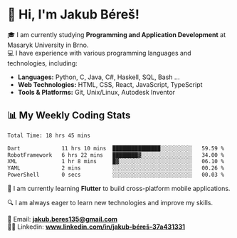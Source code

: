 # 👋 Hi, I'm Jakub Béreš!

🎓 I am currently studying **Programming and Application Development** at Masaryk University in Brno.  
💻 I have experience with various programming languages and technologies, including:  
   - **Languages:** Python, C, Java, C#, Haskell, SQL, Bash ...  
   - **Web Technologies:** HTML, CSS, React, JavaScript, TypeScript  
   - **Tools & Platforms:** Git, Unix/Linux, Autodesk Inventor

## 📊 My Weekly Coding Stats
<!--START_SECTION:waka-->

```txt
Total Time: 18 hrs 45 mins

Dart             11 hrs 10 mins  ███████████████░░░░░░░░░░   59.59 %
RobotFramework   6 hrs 22 mins   ████████▓░░░░░░░░░░░░░░░░   34.00 %
XML              1 hr 8 mins     █▓░░░░░░░░░░░░░░░░░░░░░░░   06.10 %
YAML             2 mins          ░░░░░░░░░░░░░░░░░░░░░░░░░   00.26 %
PowerShell       0 secs          ░░░░░░░░░░░░░░░░░░░░░░░░░   00.03 %
```

<!--END_SECTION:waka-->

🚀 I am currently learning **Flutter** to build cross-platform mobile applications.  

🔍 I am always eager to learn new technologies and improve my skills.  

📩 Email:        **jakub.beres135@gmail.com**  
🧑‍💻 Linkedin:     **www.linkedin.com/in/jakub-béreš-37a431331**


